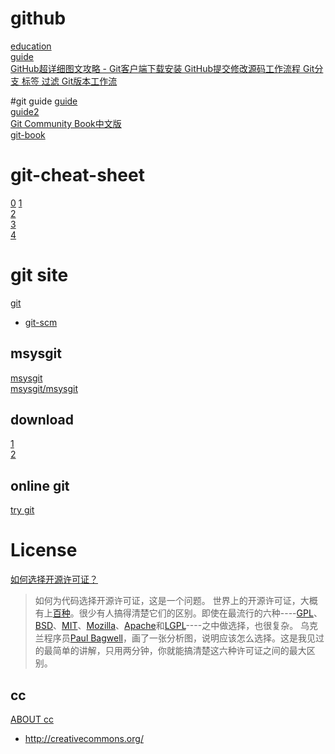 # github
[education](https://education.github.com/)  
[guide](https://education.github.com/guide)    
[GitHub超详细图文攻略 - Git客户端下载安装 GitHub提交修改源码工作流程 Git分支 标签 过滤 Git版本工作流](http://blog.csdn.net/shulianghan/article/details/18812279)

#git guide
[guide](https://education.github.com/guide)  
[guide2](https://help.github.com/articles/good-resources-for-learning-git-and-github/)   
[Git Community Book中文版](http://gitbook.liuhui998.com/index.html)   
[git-book](http://git-scm.com/book/zh/v1)  
# git-cheat-sheet
[0](http://www.bootcss.com/p/git-guide/)
[1](http://liujin.me/blog/2015/05/25/Git-常用命令/)   
[2](http://ixirong.com/2014/11/19/the-way-to-learn-git/)  
[3](http://www.liaoxuefeng.com/wiki/0013739516305929606dd18361248578c67b8067c8c017b000)  
[4](https://education.github.com/git-cheat-sheet-education.pdf)
# git site
[git](https://github.com/git)
* [git-scm](http://git-scm.com/)

## msysgit
[msysgit](https://github.com/msysgit)    
[msysgit/msysgit](https://github.com/msysgit/msysgit)  

## download
[1](http://git-scm.com/download/win)  
[2](https://msysgit.github.io/)  

## online git
[try git](https://try.github.io/levels/1/challenges/1)
# License
[如何选择开源许可证？](http://www.ruanyifeng.com/blog/2011/05/how_to_choose_free_software_licenses.html)

>如何为代码选择开源许可证，这是一个问题。
世界上的开源许可证，大概有上[百种](http://www.gnu.org/licenses/license-list.html)。很少有人搞得清楚它们的区别。即使在最流行的六种----[GPL](http://www.gnu.org/licenses/gpl.html)、[BSD](http://en.wikipedia.org/wiki/BSD_licenses)、[MIT](http://en.wikipedia.org/wiki/MIT_License)、[Mozilla](https://www.mozilla.org/MPL/)、[Apache](http://www.apache.org/licenses/LICENSE-2.0)和[LGPL](http://www.gnu.org/copyleft/lesser.html)----之中做选择，也很复杂。
乌克兰程序员[Paul Bagwell](http://pbagwl.com/post/5078147450/description-of-popular-software-licenses)，画了一张分析图，说明应该怎么选择。这是我见过的最简单的讲解，只用两分钟，你就能搞清楚这六种许可证之间的最大区别。

## cc
[ABOUT cc](http://creativecommons.org/about)
* http://creativecommons.org/


